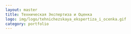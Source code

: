 ```yaml
---
layout: master
title: Техническая Экспертиза и Оценка
logo: img/logo/tehnichezskaya_ekspertiza_i_ocenka.gif
category: portfolio
---
```

